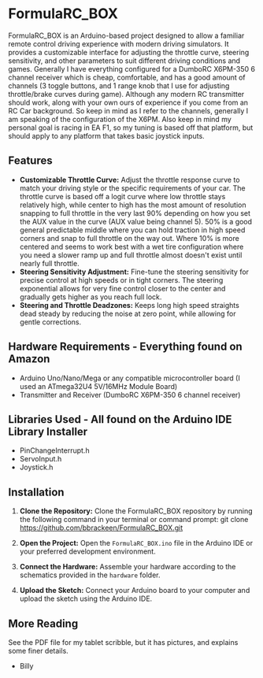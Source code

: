 # FormulaRC_BOX

FormulaRC_BOX is an Arduino-based project designed to allow a familiar remote control driving experience with modern driving simulators. It provides a customizable interface for adjusting the throttle curve, steering sensitivity, and other parameters to suit different driving conditions and games. Generally I have everything configured for a DumboRC X6PM-350 6 channel receiver which is cheap, comfortable, and has a good amount of channels (3 toggle buttons, and 1 range knob that I use for adjusting throttle/brake curves during game). Although any modern RC transmitter should work, along with your own ours of experience if you come from an RC Car background. So keep in mind as I refer to the channels, generally I am speaking of the configuration of the X6PM. Also keep in mind my personal goal is racing in EA F1, so my tuning is based off that platform, but should apply to any platform that takes basic joystick inputs.

## Features

- **Customizable Throttle Curve:** Adjust the throttle response curve to match your driving style or the specific requirements of your car. The throttle curve is based off a logit curve where low throttle stays relatively high, while center to high has the most amount of resolution snapping to full throttle in the very last 90% depending on how you set the AUX value in the curve (AUX value being channel 5). 50% is a good general predictable middle where you can hold traction in high speed corners and snap to full throttle on the way out. Where 10% is more centered and seems to work best with a wet tire configuration where you need a slower ramp up and full throttle almost doesn't exist until nearly full throttle.
- **Steering Sensitivity Adjustment:** Fine-tune the steering sensitivity for precise control at high speeds or in tight corners. The steering exponential allows for very fine control closer to the center and gradually gets higher as you reach full lock. 
- **Steering and Throttle Deadzones:** Keeps long high speed straights dead steady by reducing the noise at zero point, while allowing for gentle corrections.

## Hardware Requirements - Everything found on Amazon

- Arduino Uno/Nano/Mega or any compatible microcontroller board (I used an ATmega32U4 5V/16MHz Module Board)
- Transmitter and Receiver (DumboRC X6PM-350 6 channel receiver)

## Libraries Used - All found on the Arduino IDE Library Installer

 - PinChangeInterrupt.h
 - ServoInput.h
 - Joystick.h

## Installation

1. **Clone the Repository:**
Clone the FormulaRC_BOX repository by running the following command in your terminal or command prompt:
git clone https://github.com/bbrackeen/FormulaRC_BOX.git

2. **Open the Project:**
Open the `FormulaRC_BOX.ino` file in the Arduino IDE or your preferred development environment.
3. **Connect the Hardware:**
Assemble your hardware according to the schematics provided in the `hardware` folder.
4. **Upload the Sketch:**
Connect your Arduino board to your computer and upload the sketch using the Arduino IDE.

## More Reading 

See the PDF file for my tablet scribble, but it has pictures, and explains some finer details.

- Billy
